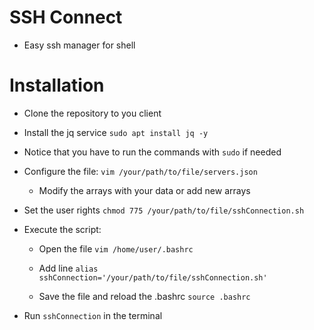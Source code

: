 # SSH Connect
* Easy ssh manager for shell
# Installation 
* Clone the repository to you client

* Install the jq service `sudo apt install jq -y`

* Notice that you have to run the commands with `sudo` if needed

* Configure the file: `vim /your/path/to/file/servers.json`

    * Modify the arrays with your data or add new arrays

* Set the user rights `chmod 775 /your/path/to/file/sshConnection.sh`

* Execute the script:

    * Open the file `vim /home/user/.bashrc`

    * Add line `alias sshConnection='/your/path/to/file/sshConnection.sh'`
    
    * Save the file and reload the .bashrc `source .bashrc`
    
* Run `sshConnection` in the terminal
